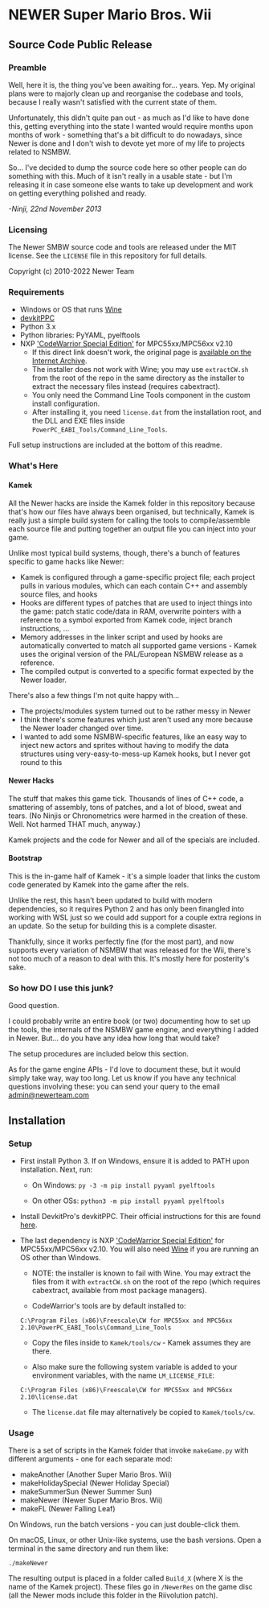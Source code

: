 # NEWER Super Mario Bros. Wii
## Source Code Public Release

### Preamble

Well, here it is, the thing you've been awaiting for... years. Yep.
My original plans were to majorly clean up and reorganise the codebase and
tools, because I really wasn't satisfied with the current state of them.

Unfortunately, this didn't quite pan out - as much as I'd like to have done
this, getting everything into the state I wanted would require months upon
months of work - something that's a bit difficult to do nowadays, since Newer
is done and I don't wish to devote yet more of my life to projects related to
NSMBW.

So... I've decided to dump the source code here so other people can do
something with this. Much of it isn't really in a usable state - but I'm
releasing it in case someone else wants to take up development and work on
getting everything polished and ready.

*-Ninji, 22nd November 2013*

### Licensing

The Newer SMBW source code and tools are released under the MIT license.
See the `LICENSE` file in this repository for full details.

Copyright (c) 2010-2022 Newer Team

### Requirements

- Windows or OS that runs [Wine]
- [devkitPPC][dkp]
- Python 3.x
- Python libraries: PyYAML, pyelftools
- NXP ['CodeWarrior Special Edition'][cw] for MPC55xx/MPC56xx v2.10
  - If this direct link doesn't work, the original page is
    [available on the Internet Archive][cwIA].
  - The installer does not work with Wine; you may use `extractCW.sh`
    from the root of the repo in the same directory as the installer to
    extract the necessary files instead (requires cabextract).
  - You only need the Command Line Tools component in the custom
    install configuration.
  - After installing it, you need `license.dat` from the installation root,
    and the DLL and EXE files inside `PowerPC_EABI_Tools/Command_Line_Tools`.

Full setup instructions are included at the bottom of this readme.

### What's Here

#### Kamek

All the Newer hacks are inside the Kamek folder in this repository because
that's how our files have always been organised, but technically, Kamek is
really just a simple build system for calling the tools to compile/assemble
each source file and putting together an output file you can inject into your
game.

Unlike most typical build systems, though, there's a bunch of features
specific to game hacks like Newer:

- Kamek is configured through a game-specific project file; each project
  pulls in various modules, which can each contain C++ and assembly source
  files, and hooks
- Hooks are different types of patches that are used to inject things into the
  game: patch static code/data in RAM, overwrite pointers with a reference to
  a symbol exported from Kamek code, inject branch instructions, ...
- Memory addresses in the linker script and used by hooks are automatically
  converted to match all supported game versions - Kamek uses the original
  version of the PAL/European NSMBW release as a reference.
- The compiled output is converted to a specific format expected by the
  Newer loader.

There's also a few things I'm not quite happy with...

- The projects/modules system turned out to be rather messy in Newer
- I think there's some features which just aren't used any more because the
  Newer loader changed over time.
- I wanted to add some NSMBW-specific features, like an easy way to inject
  new actors and sprites without having to modify the data structures using
  very-easy-to-mess-up Kamek hooks, but I never got round to this

#### Newer Hacks

The stuff that makes this game tick. Thousands of lines of C++ code, a
smattering of assembly, tons of patches, and a lot of blood, sweat and
tears. (No Ninjis or Chronometrics were harmed in the creation of these.
Well. Not harmed THAT much, anyway.)

Kamek projects and the code for Newer and all of the specials are included.

#### Bootstrap

This is the in-game half of Kamek - it's a simple loader that links the
custom code generated by Kamek into the game after the rels.

Unlike the rest, this hasn't been updated to build with modern dependencies,
so it requires Python 2 and has only been finangled into working with WSL
just so we could add support for a couple extra regions in an update.
So the setup for building this is a complete disaster.

Thankfully, since it works perfectly fine (for the most part), and now
supports every variation of NSMBW that was released for the Wii,
there's not too much of a reason to deal with this. It's mostly here
for posterity's sake.

### So how DO I use this junk?

Good question.

I could probably write an entire book (or two) documenting how to set up the
tools, the internals of the NSMBW game engine, and everything I added in Newer.
But... do you have any idea how long that would take?

The setup procedures are included below this section.

As for the game engine APIs - I'd love to document these, but it would simply
take way, way too long. Let us know if you have any technical questions
involving these: you can send your query to the email [admin@newerteam.com](mailto:admin@newerteam.com)

## Installation

### Setup

- First install Python 3. If on Windows, ensure it is added to PATH
  upon installation. Next, run:

  - On Windows:
    `py -3 -m pip install pyyaml pyelftools`

  - On other OSs:
    `python3 -m pip install pyyaml pyelftools`

- Install DevkitPro's devkitPPC. Their official instructions for
  this are found [here][dkp].

- The last dependency is NXP ['CodeWarrior Special Edition'][cw]
  for MPC55xx/MPC56xx v2.10. You will also need [Wine] if you
  are running an OS other than Windows.

  - NOTE: the installer is known to fail with Wine.
    You may extract the files from it with ``extractCW.sh``
    on the root of the repo (which requires cabextract,
    available from most package managers).

  - CodeWarrior's tools are by default installed to:
  
  `C:\Program Files (x86)\Freescale\CW for MPC55xx and MPC56xx 2.10\PowerPC_EABI_Tools\Command_Line_Tools`

  - Copy the files inside to `Kamek/tools/cw` - Kamek assumes they
    are there.

  - Also make sure the following system variable is added
    to your environment variables, with the name `LM_LICENSE_FILE`:

  `C:\Program Files (x86)\Freescale\CW for MPC55xx and MPC56xx 2.10\license.dat`

  - The ``license.dat`` file may alternatively be copied to
    `Kamek/tools/cw`.

### Usage

There is a set of scripts in the Kamek folder that invoke
`makeGame.py` with different arguments - one for each separate mod:

- makeAnother (Another Super Mario Bros. Wii)
- makeHolidaySpecial (Newer Holiday Special)
- makeSummerSun (Newer Summer Sun)
- makeNewer (Newer Super Mario Bros. Wii)
- makeFL (Newer Falling Leaf)

On Windows, run the batch versions - you can just double-click them.

On macOS, Linux, or other Unix-like systems, use the bash versions.
Open a terminal in the same directory and run them like:

`./makeNewer`

The resulting output is placed in a folder called `Build_X`
(where X is the name of the Kamek project). These files go in
`/NewerRes` on the game disc (all the Newer mods include this folder
in the Riivolution patch).

[cw]: http://cache.nxp.com/lgfiles/devsuites/PowerPC/CW55xx_v2_10_SE.exe?WT_TYPE=IDE%20-%20Debug,%20Compile%20and%20Build%20Tools&WT_VENDOR=FREESCALE&WT_FILE_FORMAT=exe&WT_ASSET=Downloads&fileExt=.exe
[cwIA]: http://web.archive.org/web/20160602205749/http://www.nxp.com/products/software-and-tools/software-development-tools/codewarrior-development-tools/downloads/special-edition-software:CW_SPECIALEDITIONS
[dkp]:
https://devkitpro.org/wiki/Getting_Started
[Wine]:
https://www.winehq.org/
